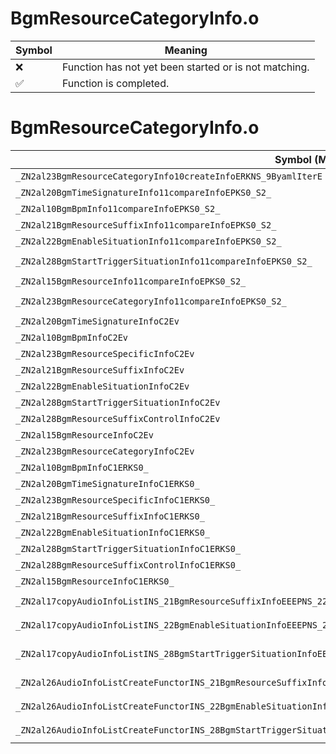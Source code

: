# BgmResourceCategoryInfo.o
| Symbol | Meaning 
| ------------- | ------------- 
| :x: | Function has not yet been started or is not matching. 
| :white_check_mark: | Function is completed. 


# BgmResourceCategoryInfo.o
| Symbol (Mangled) | Symbol (Demangled) | Decompiled? |
| ------------- |  ------------- | ------------- |
| `_ZN2al23BgmResourceCategoryInfo10createInfoERKNS_9ByamlIterE` | `al::BgmResourceCategoryInfo::createInfo(al::ByamlIter const&)` | :white_check_mark: |
| `_ZN2al20BgmTimeSignatureInfo11compareInfoEPKS0_S2_` | `al::BgmTimeSignatureInfo::compareInfo(al::BgmTimeSignatureInfo const*,al::BgmTimeSignatureInfo const*)` | :white_check_mark: |
| `_ZN2al10BgmBpmInfo11compareInfoEPKS0_S2_` | `al::BgmBpmInfo::compareInfo(al::BgmBpmInfo const*,al::BgmBpmInfo const*)` | :white_check_mark: |
| `_ZN2al21BgmResourceSuffixInfo11compareInfoEPKS0_S2_` | `al::BgmResourceSuffixInfo::compareInfo(al::BgmResourceSuffixInfo const*,al::BgmResourceSuffixInfo const*)` | :white_check_mark: |
| `_ZN2al22BgmEnableSituationInfo11compareInfoEPKS0_S2_` | `al::BgmEnableSituationInfo::compareInfo(al::BgmEnableSituationInfo const*,al::BgmEnableSituationInfo const*)` | :white_check_mark: |
| `_ZN2al28BgmStartTriggerSituationInfo11compareInfoEPKS0_S2_` | `al::BgmStartTriggerSituationInfo::compareInfo(al::BgmStartTriggerSituationInfo const*,al::BgmStartTriggerSituationInfo const*)` | :white_check_mark: |
| `_ZN2al15BgmResourceInfo11compareInfoEPKS0_S2_` | `al::BgmResourceInfo::compareInfo(al::BgmResourceInfo const*,al::BgmResourceInfo const*)` | :white_check_mark: |
| `_ZN2al23BgmResourceCategoryInfo11compareInfoEPKS0_S2_` | `al::BgmResourceCategoryInfo::compareInfo(al::BgmResourceCategoryInfo const*,al::BgmResourceCategoryInfo const*)` | :white_check_mark: |
| `_ZN2al20BgmTimeSignatureInfoC2Ev` | `al::BgmTimeSignatureInfo::BgmTimeSignatureInfo(void)` | :white_check_mark: |
| `_ZN2al10BgmBpmInfoC2Ev` | `al::BgmBpmInfo::BgmBpmInfo(void)` | :white_check_mark: |
| `_ZN2al23BgmResourceSpecificInfoC2Ev` | `al::BgmResourceSpecificInfo::BgmResourceSpecificInfo(void)` | :white_check_mark: |
| `_ZN2al21BgmResourceSuffixInfoC2Ev` | `al::BgmResourceSuffixInfo::BgmResourceSuffixInfo(void)` | :white_check_mark: |
| `_ZN2al22BgmEnableSituationInfoC2Ev` | `al::BgmEnableSituationInfo::BgmEnableSituationInfo(void)` | :white_check_mark: |
| `_ZN2al28BgmStartTriggerSituationInfoC2Ev` | `al::BgmStartTriggerSituationInfo::BgmStartTriggerSituationInfo(void)` | :white_check_mark: |
| `_ZN2al28BgmResourceSuffixControlInfoC2Ev` | `al::BgmResourceSuffixControlInfo::BgmResourceSuffixControlInfo(void)` | :white_check_mark: |
| `_ZN2al15BgmResourceInfoC2Ev` | `al::BgmResourceInfo::BgmResourceInfo(void)` | :white_check_mark: |
| `_ZN2al23BgmResourceCategoryInfoC2Ev` | `al::BgmResourceCategoryInfo::BgmResourceCategoryInfo(void)` | :white_check_mark: |
| `_ZN2al10BgmBpmInfoC1ERKS0_` | `al::BgmBpmInfo::BgmBpmInfo(al::BgmBpmInfo const&)` | :white_check_mark: |
| `_ZN2al20BgmTimeSignatureInfoC1ERKS0_` | `al::BgmTimeSignatureInfo::BgmTimeSignatureInfo(al::BgmTimeSignatureInfo const&)` | :white_check_mark: |
| `_ZN2al23BgmResourceSpecificInfoC1ERKS0_` | `al::BgmResourceSpecificInfo::BgmResourceSpecificInfo(al::BgmResourceSpecificInfo const&)` | :white_check_mark: |
| `_ZN2al21BgmResourceSuffixInfoC1ERKS0_` | `al::BgmResourceSuffixInfo::BgmResourceSuffixInfo(al::BgmResourceSuffixInfo const&)` | :white_check_mark: |
| `_ZN2al22BgmEnableSituationInfoC1ERKS0_` | `al::BgmEnableSituationInfo::BgmEnableSituationInfo(al::BgmEnableSituationInfo const&)` | :white_check_mark: |
| `_ZN2al28BgmStartTriggerSituationInfoC1ERKS0_` | `al::BgmStartTriggerSituationInfo::BgmStartTriggerSituationInfo(al::BgmStartTriggerSituationInfo const&)` | :white_check_mark: |
| `_ZN2al28BgmResourceSuffixControlInfoC1ERKS0_` | `al::BgmResourceSuffixControlInfo::BgmResourceSuffixControlInfo(al::BgmResourceSuffixControlInfo const&)` | :white_check_mark: |
| `_ZN2al15BgmResourceInfoC1ERKS0_` | `al::BgmResourceInfo::BgmResourceInfo(al::BgmResourceInfo const&)` | :white_check_mark: |
| `_ZN2al17copyAudioInfoListINS_21BgmResourceSuffixInfoEEEPNS_22AudioInfoListWithPartsIT_EEPKS4_i` | `al::AudioInfoListWithParts<al::BgmResourceSuffixInfo> * al::copyAudioInfoList<al::BgmResourceSuffixInfo>(al::AudioInfoListWithParts<al::BgmResourceSuffixInfo> const*,int)` | :white_check_mark: |
| `_ZN2al17copyAudioInfoListINS_22BgmEnableSituationInfoEEEPNS_22AudioInfoListWithPartsIT_EEPKS4_i` | `al::AudioInfoListWithParts<al::BgmEnableSituationInfo> * al::copyAudioInfoList<al::BgmEnableSituationInfo>(al::AudioInfoListWithParts<al::BgmEnableSituationInfo> const*,int)` | :white_check_mark: |
| `_ZN2al17copyAudioInfoListINS_28BgmStartTriggerSituationInfoEEEPNS_22AudioInfoListWithPartsIT_EEPKS4_i` | `al::AudioInfoListWithParts<al::BgmStartTriggerSituationInfo> * al::copyAudioInfoList<al::BgmStartTriggerSituationInfo>(al::AudioInfoListWithParts<al::BgmStartTriggerSituationInfo> const*,int)` | :white_check_mark: |
| `_ZN2al26AudioInfoListCreateFunctorINS_21BgmResourceSuffixInfoEE30tryCreateAudioInfoAndSetToListERKNS_9ByamlIterE` | `al::AudioInfoListCreateFunctor<al::BgmResourceSuffixInfo>::tryCreateAudioInfoAndSetToList(al::ByamlIter const&)` | :white_check_mark: |
| `_ZN2al26AudioInfoListCreateFunctorINS_22BgmEnableSituationInfoEE30tryCreateAudioInfoAndSetToListERKNS_9ByamlIterE` | `al::AudioInfoListCreateFunctor<al::BgmEnableSituationInfo>::tryCreateAudioInfoAndSetToList(al::ByamlIter const&)` | :white_check_mark: |
| `_ZN2al26AudioInfoListCreateFunctorINS_28BgmStartTriggerSituationInfoEE30tryCreateAudioInfoAndSetToListERKNS_9ByamlIterE` | `al::AudioInfoListCreateFunctor<al::BgmStartTriggerSituationInfo>::tryCreateAudioInfoAndSetToList(al::ByamlIter const&)` | :white_check_mark: |
